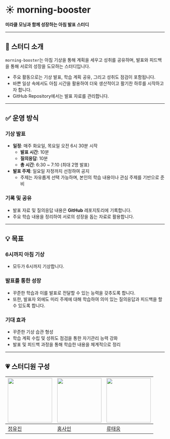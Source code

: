 # ☀️ morning-booster

**미라클 모닝과 함께 성장하는 아침 발표 스터디**

---

## 📖 스터디 소개

`morning-booster`는 아침 기상을 통해 계획을 세우고 성취를 공유하며, 발표와 피드백을 통해 서로의 성장을 도모하는 스터디입니다.

- 주요 활동으로는 기상 발표, 학습 계획 공유, 그리고 성취도 점검이 포함됩니다.
- 바쁜 일상 속에서도 아침 시간을 활용하여 더욱 생산적이고 활기찬 하루를 시작하고자 합니다.
- GitHub Repository에서는 발표 자료를 관리합니다.

---

## ✅ 운영 방식

### 기상 발표

- **일정**: 매주 화요일, 목요일 오전 6시 30분 시작
    - **발표 시간**: 10분
    - **질의응답**: 10분
    - **총 시간**: 6:30 ~ 7:10 (최대 2명 발표)
- **발표 주제**: 일요일 자정까지 선정하여 공지
    - 주제는 자유롭게 선택 가능하며, 본인의 학습 내용이나 관심 주제를 기반으로 준비

### 기록 및 공유

- 발표 자료 및 질의응답 내용은 **GitHub** 레포지토리에 기록합니다.
- 주요 학습 내용을 정리하여 서로의 성장을 돕는 자료로 활용합니다.

---

## 💡 목표

### 6시까지 아침 기상

- 모두가 6시까지 기상합니다.

### 발표를 통한 성장

- 꾸준한 학습과 이를 발표로 전달할 수 있는 능력을 갖추도록 합니다.
- 또한, 발표자 외에도 미리 주제에 대해 학습하여 의미 있는 질의응답과 피드백을 할 수 있도록 합니다.

### 기대 효과

- 꾸준한 기상 습관 형성
- 학습 계획 수립 및 성취도 점검을 통한 자기관리 능력 강화
- 발표 및 피드백 과정을 통해 학습한 내용을 체계적으로 정리

---

## 💗 스터디원 구성

| <img src="https://avatars.githubusercontent.com/u/113690378?v=4" width="140"> | <img src="https://avatars.githubusercontent.com/u/162949791?v=4" width="140"> | <img src="https://avatars.githubusercontent.com/u/127717111?v=4" width="140"> |
| --- | --- | --- |
| [정유진](https://github.com/yujin45) | [홍사인](https://github.com/shinythinking) | [류태웅](https://github.com/TaewoongR) |

